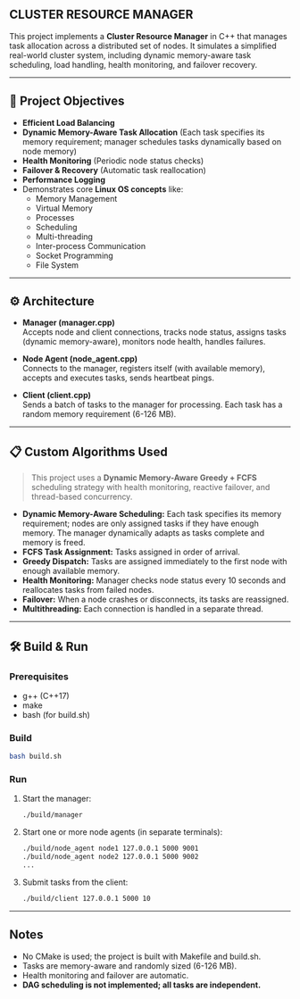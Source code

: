 ## CLUSTER RESOURCE MANAGER

This project implements a **Cluster Resource Manager** in C++ that manages task allocation across a distributed set of nodes. It simulates a simplified real-world cluster system, including dynamic memory-aware task scheduling, load handling, health monitoring, and failover recovery.

---

## 🧠 Project Objectives

- **Efficient Load Balancing**
- **Dynamic Memory-Aware Task Allocation** (Each task specifies its memory requirement; manager schedules tasks dynamically based on node memory)
- **Health Monitoring** (Periodic node status checks)
- **Failover & Recovery** (Automatic task reallocation)
- **Performance Logging**
- Demonstrates core **Linux OS concepts** like:
  - Memory Management
  - Virtual Memory
  - Processes
  - Scheduling
  - Multi-threading
  - Inter-process Communication
  - Socket Programming
  - File System

---

## ⚙️ Architecture

- **Manager (manager.cpp)**  
  Accepts node and client connections, tracks node status, assigns tasks (dynamic memory-aware), monitors node health, handles failures.

- **Node Agent (node_agent.cpp)**  
  Connects to the manager, registers itself (with available memory), accepts and executes tasks, sends heartbeat pings.

- **Client (client.cpp)**  
  Sends a batch of tasks to the manager for processing. Each task has a random memory requirement (6-126 MB).

---

## 📋 Custom Algorithms Used

> This project uses a **Dynamic Memory-Aware Greedy + FCFS** scheduling strategy with health monitoring, reactive failover, and thread-based concurrency.

- **Dynamic Memory-Aware Scheduling:** Each task specifies its memory requirement; nodes are only assigned tasks if they have enough memory. The manager dynamically adapts as tasks complete and memory is freed.
- **FCFS Task Assignment:** Tasks assigned in order of arrival.
- **Greedy Dispatch:** Tasks are assigned immediately to the first node with enough available memory.
- **Health Monitoring:** Manager checks node status every 10 seconds and reallocates tasks from failed nodes.
- **Failover:** When a node crashes or disconnects, its tasks are reassigned.
- **Multithreading:** Each connection is handled in a separate thread.

---

## 🛠️ Build & Run

### Prerequisites
- g++ (C++17)
- make
- bash (for build.sh)

### Build
```sh
bash build.sh
```

### Run
1. Start the manager:
   ```sh
   ./build/manager
   ```
2. Start one or more node agents (in separate terminals):
   ```sh
   ./build/node_agent node1 127.0.0.1 5000 9001
   ./build/node_agent node2 127.0.0.1 5000 9002
   ...
   ```
3. Submit tasks from the client:
   ```sh
   ./build/client 127.0.0.1 5000 10
   ```

---

## Notes
- No CMake is used; the project is built with Makefile and build.sh.
- Tasks are memory-aware and randomly sized (6-126 MB).
- Health monitoring and failover are automatic.
- **DAG scheduling is not implemented; all tasks are independent.**
